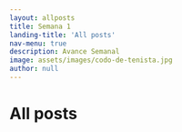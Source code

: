 ```yaml
---
layout: allposts
title: Semana 1
landing-title: 'All posts'
nav-menu: true
description: Avance Semanal
image: assets/images/codo-de-tenista.jpg
author: null
---
```


<h1>All posts</h1>

